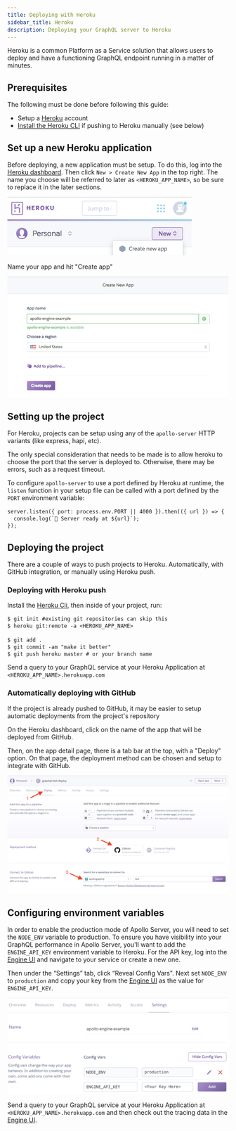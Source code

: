 ```yaml
---
title: Deploying with Heroku
sidebar_title: Heroku
description: Deploying your GraphQL server to Heroku
---
```


Heroku is a common Platform as a Service solution that allows users to deploy and have a functioning GraphQL endpoint running in a matter of minutes.

## Prerequisites

The following must be done before following this guide:

- Setup a [Heroku](https://heroku.com) account
- [Install the Heroku CLI](https://devcenter.heroku.com/articles/heroku-cli) if pushing to Heroku manually (see below)

<h2 id="configure-heroku" title="Configure Heroku">Set up a new Heroku application</h2>

Before deploying, a new application must be setup. To do this, log into the [Heroku dashboard](https://dashboard.heroku.com/apps). Then click `New > Create New App` in the top right. The name you choose will be referred to later as `<HEROKU_APP_NAME>`, so be sure to replace it in the later sections.

![New App Screenshot](../images/deployment/heroku/new-app.png)

Name your app and hit "Create app"

![Create App Screenshot](../images/deployment/heroku/create-app.png)

## Setting up the project

For Heroku, projects can be setup using any of the `apollo-server` HTTP variants (like express, hapi, etc).

The only special consideration that needs to be made is to allow heroku to choose the port that the server is deployed to. Otherwise, there may be errors, such as a request timeout.

To configure `apollo-server` to use a port defined by Heroku at runtime, the `listen` function in your setup file can be called with a port defined by the `PORT` environment variable:

```
server.listen({ port: process.env.PORT || 4000 }).then(({ url }) => {
  console.log(`🚀 Server ready at ${url}`);
});
```

## Deploying the project

There are a couple of ways to push projects to Heroku. Automatically, with GitHub integration, or manually using Heroku push.

<h3 id="deploy" title="Deploy with Heroku Push">Deploying with Heroku push</h3>

Install the [Heroku Cli](https://devcenter.heroku.com/articles/heroku-cli), then inside of your project, run:

```shell
$ git init #existing git repositories can skip this
$ heroku git:remote -a <HEROKU_APP_NAME>

$ git add .
$ git commit -am "make it better"
$ git push heroku master # or your branch name
```

Send a query to your GraphQL service at your Heroku Application at `<HEROKU_APP_NAME>.herokuapp.com`

<h3>Automatically deploying with GitHub</h3>

If the project is already pushed to GitHub, it may be easier to setup automatic deployments from the project's repository

On the Heroku dashboard, click on the name of the app that will be deployed from GitHub.

Then, on the app detail page, there is a tab bar at the top, with a "Deploy" option. On that page, the deployment method can be chosen and setup to integrate with GitHub.

![github deployment instructions](../images/deployment/heroku/heroku-github-instructions.png)

<h2 id="env-vars" title="Environment variables"> Configuring environment variables</h2>

In order to enable the production mode of Apollo Server, you will need to set the `NODE_ENV` variable to production. To ensure you have visibility into your GraphQL performance in Apollo Server, you'll want to add the `ENGINE_API_KEY` environment variable to Heroku. For the API key, log into the [Engine UI](https://engine.apollographql.com) and navigate to your service or create a new one.

Then under the “Settings” tab, click “Reveal Config Vars". Next set `NODE_ENV` to `production` and copy your key from the [Engine UI](http://engine.apollographql.com/) as the value for `ENGINE_API_KEY`.

![Add Engine Api Key Screenshot](../images/deployment/heroku/add-env-vars.png)

Send a query to your GraphQL service at your Heroku Application at `<HEROKU_APP_NAME>.herokuapp.com` and then check out the tracing data in the [Engine UI](http://engine.apollographql.com/).
